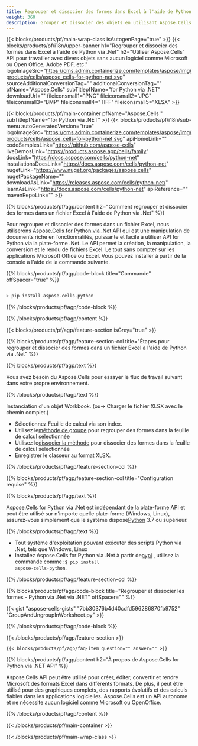 ```yaml
---
title: Regrouper et dissocier des formes dans Excel à l'aide de Python via .Net
weight: 360
description: Grouper et dissocier des objets en utilisant Aspose.Cells' Python via .Net API sans aucun logiciel tel que Microsoft ou Open Office, Adobe PDF, etc.
---
```

{{< blocks/products/pf/main-wrap-class isAutogenPage="true" >}}
{{< blocks/products/pf/i18n/upper-banner h1="Regrouper et dissocier des formes dans Excel à l\'aide de Python via .Net" h2="Utiliser Aspose.Cells\' API pour travailler avec divers objets sans aucun logiciel comme Microsoft ou Open Office, Adobe PDF, etc." logoImageSrc="https://cms.admin.containerize.com/templates/aspose/img/products/cells/aspose_cells-for-python-net.svg" sourceAdditionalConversionTag="" additionalConversionTag="" pfName="Aspose.Cells" subTitlepfName="for Python via .NET" downloadUrl="" fileiconsmall1="PNG" fileiconsmall2="JPG" fileiconsmall3="BMP" fileiconsmall4="TIFF" fileiconsmall5="XLSX" >}}

{{< blocks/products/pf/main-container pfName="Aspose.Cells " subTitlepfName="for Python via .NET" >}}
{{< blocks/products/pf/i18n/sub-menu autoGeneratedVersion="true" logoImageSrc="https://cms.admin.containerize.com/templates/aspose/img/products/cells/aspose_cells-for-python-net.svg" apiHomeLink="" codeSamplesLink="https://github.com/aspose-cells" liveDemosLink="https://products.aspose.app/cells/family" docsLink="https://docs.aspose.com/cells/python-net" installationsDocsLink="https://docs.aspose.com/cells/python-net" nugetLink="https://www.nuget.org/packages/aspose.cells" nugetPackageName="" downloadAsLink="https://releases.aspose.com/cells/python-net/" learnAsLink="https://docs.aspose.com/cells/python-net" apiReference="" mavenRepoLink="" >}}

{{% blocks/products/pf/agp/content h2="Comment regrouper et dissocier des formes dans un fichier Excel à l\'aide de Python via .Net" %}}

 Pour regrouper et dissocier des formes dans un fichier Excel, nous utiliserons
 [Aspose.Cells for Python via .Net](https://pypi.org/project/aspose-cells-python/) 
API qui est une manipulation de documents riche en fonctionnalités, puissante et facile à utiliser API for Python via la plate-forme .Net. Le API permet la création, la manipulation, la conversion et le rendu de fichiers Excel. Le tout sans compter sur les applications Microsoft Office ou Excel. Vous pouvez installer à partir de la console à l'aide de la commande suivante.

{{% blocks/products/pf/agp/code-block title="Commande" offSpacer="true" %}}

```cs

> pip install aspose-cells-python

```

{{% /blocks/products/pf/agp/code-block %}}

{{% /blocks/products/pf/agp/content %}}

{{< blocks/products/pf/agp/feature-section isGrey="true" >}}

{{% blocks/products/pf/agp/feature-section-col title="Étapes pour regrouper et dissocier des formes dans un fichier Excel à l\'aide de Python via .Net" %}}

{{% blocks/products/pf/agp/text %}}

Vous avez besoin du Aspose.Cells pour essayer le flux de travail suivant dans votre propre environnement.

{{% /blocks/products/pf/agp/text %}}

Instanciation d'un objet Workbook. (ou-> Charger le fichier XLSX avec le chemin complet.)
+ Sélectionnez Feuille de calcul via son index.
 + Utilisez le[méthode de groupe](https://reference.aspose.com/cells/python-net/aspose.cells.drawing/shapecollection/group/) pour regrouper des formes dans la feuille de calcul sélectionnée
 + Utilisez le[dissocier la méthode](https://reference.aspose.com/cells/python-net/aspose.cells.drawing/shapecollection/ungroup/) pour dissocier des formes dans la feuille de calcul sélectionnée
+ Enregistrer le classeur au format XLSX.

{{% /blocks/products/pf/agp/feature-section-col %}}

{{% blocks/products/pf/agp/feature-section-col title="Configuration requise" %}}

{{% blocks/products/pf/agp/text %}}

 Aspose.Cells for Python via .Net est indépendant de la plate-forme API et peut être utilisé sur n'importe quelle plate-forme (Windows, Linux), assurez-vous simplement que le système dispose[Python](https://www.python.org/downloads/) 3.7 ou supérieur.
 
{{% /blocks/products/pf/agp/text %}}

-  Tout système d'exploitation pouvant exécuter des scripts Python via .Net, tels que Windows, Linux
-  Installez Aspose.Cells for Python via .Net à partir de<a href="https://pypi.org/project/aspose-cells-python/">pypi</a> , utilisez la commande comme :<code>$ pip install aspose-cells-python</code>.

{{% /blocks/products/pf/agp/feature-section-col %}}

{{% blocks/products/pf/agp/code-block title="Regrouper et dissocier les formes - Python via .Net via .NET" offSpacer="" %}}

{{< gist "aspose-cells-gists" "7bb30376b4d40cdfd596286870fb9752" "GroupAndUngroupInWorksheet.py" >}}

{{% /blocks/products/pf/agp/code-block %}}

{{< /blocks/products/pf/agp/feature-section >}}

    {{< blocks/products/pf/agp/faq-item question="" answer="" >}}
 

<!-- aboutfile Starts -->

{{% blocks/products/pf/agp/content h2="À propos de Aspose.Cells for Python via .NET API" %}}

 Aspose.Cells API peut être utilisé pour créer, éditer, convertir et rendre Microsoft des formats Excel dans différents formats. De plus, il peut être utilisé pour des graphiques complets, des rapports évolutifs et des calculs fiables dans les applications logicielles. Aspose.Cells est un API autonome et ne nécessite aucun logiciel comme Microsoft ou OpenOffice.

{{% /blocks/products/pf/agp/content %}}



<!-- aboutfile Ends -->
<!--
{{< blocks/products/pf/agp/other-supported-section title="Other Supported Splitting Formats" subTitle="Using Python via .NET, One can also split large file into chunks of many other file formats including." >}}

{{< blocks/products/pf/agp/other-supported-section-item href="https://products.aspose.com/cells/net/splitter/ods/" name="ODS" description="OpenDocument Spreadsheet File" >}}
{{< blocks/products/pf/agp/other-supported-section-item href="https://products.aspose.com/cells/net/splitter/xls/" name="XLS" description="Excel Binary Format" >}}
{{< blocks/products/pf/agp/other-supported-section-item href="https://products.aspose.com/cells/net/splitter/xlsb/" name="XLSB" description="Binary Excel Workbook File" >}}
{{< blocks/products/pf/agp/other-supported-section-item href="https://products.aspose.com/cells/net/splitter/xlsm/" name="XLSM" description="Spreadsheet File" >}}

{{< /blocks/products/pf/agp/other-supported-section >}}

-->

{{< /blocks/products/pf/main-container >}}
    
{{< /blocks/products/pf/main-wrap-class >}}
